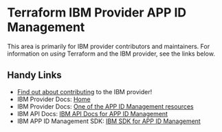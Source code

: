 # Terraform IBM Provider APP ID Management
<!-- markdownlint-disable MD026 -->
This area is primarily for IBM provider contributors and maintainers. For information on _using_ Terraform and the IBM provider, see the links below.


## Handy Links
* [Find out about contributing](../../../.github/CONTRIBUTING.md) to the IBM provider!
* IBM Provider Docs: [Home](https://registry.terraform.io/providers/IBM-Cloud/ibm/latest/docs)
* IBM Provider Docs: [One of the APP ID Management resources](https://registry.terraform.io/providers/IBM-Cloud/ibm/latest/docs/resources/appid_action_url)
* IBM API Docs: [IBM API Docs for APP ID Management](https://cloud.ibm.com/apidocs/app-id/management)
* IBM APP ID Management SDK: [IBM SDK for APP ID Management](https://github.com/IBM/appid-management-go-sdk/tree/main/appidmanagementv4)
